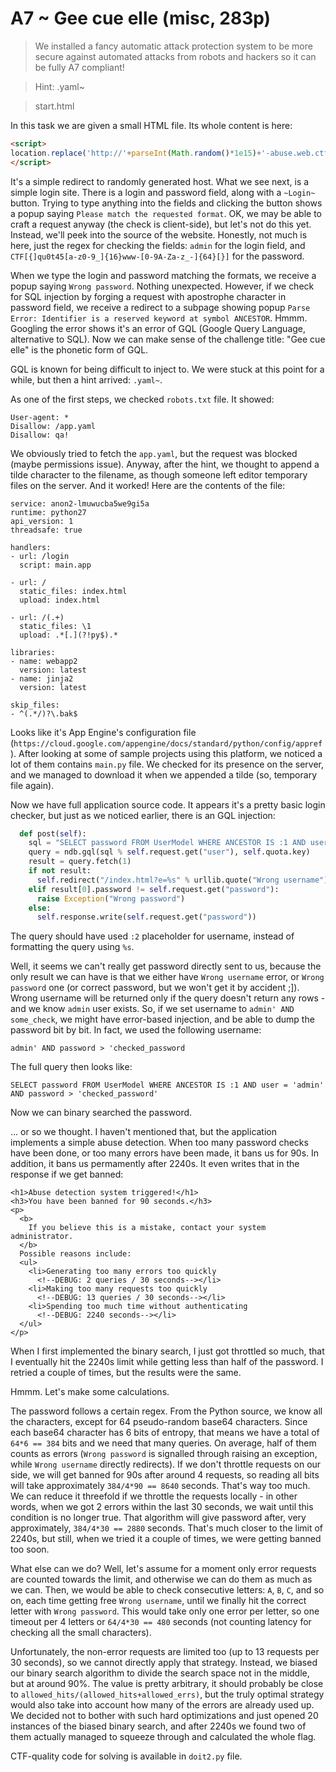 # A7 ~ Gee cue elle (misc, 283p)

> We installed a fancy automatic attack protection system to be more secure against automated attacks from robots and hackers so it can be fully A7 compliant!

> Hint: .yaml~

> start.html

In this task we are given a small HTML file. Its whole content is here:
```html
<script>
location.replace('http://'+parseInt(Math.random()*1e15)+'-abuse.web.ctfcompetition.com/login');
</script>
```

It's a simple redirect to randomly generated host. What we see next, is a simple login site. 
There is a login and password
field, along with a `~Login~` button. Trying to type anything into the fields and clicking the
button shows a popup saying `Please match the requested format`. OK, we may be able to craft a
request anyway (the check is client-side), but let's not do this yet. Instead, we'll peek
into the source of the website. Honestly, not much is here, just the regex for checking the 
fields: `admin` for the login field, and `CTF[{]qu0t45[a-z0-9_]{16}www-[0-9A-Za-z_-]{64}[}]` for
the password.

When we type the login and password matching the formats, we receive a popup saying 
`Wrong password`. Nothing unexpected. However, if we check for SQL injection by forging a 
request with apostrophe character in password field, we receive a redirect to a subpage
showing popup 
`Parse Error: Identifier is a reserved keyword at symbol ANCESTOR`.
Hmmm. Googling the error shows it's an error of GQL (Google Query Language, alternative to SQL).
Now we can make sense of the challenge title: "Gee cue elle" is the phonetic form of GQL.

GQL is known for being difficult to inject to. We were stuck at this point for a while, but 
then a hint arrived: `.yaml~`.

As one of the first steps, we checked `robots.txt` file. It showed:
```
User-agent: *
Disallow: /app.yaml
Disallow: qa!
```
We obviously tried to fetch the `app.yaml`, but the request was blocked (maybe permissions 
issue). Anyway, after the hint, we thought to append a tilde character to the filename, as 
though someone left editor temporary files on the server. And it worked! Here are the contents
of the file:
```
service: anon2-lmuwucba5we9gi5a
runtime: python27
api_version: 1
threadsafe: true

handlers:
- url: /login
  script: main.app

- url: /
  static_files: index.html
  upload: index.html

- url: /(.+)
  static_files: \1
  upload: .*[.](?!py$).*

libraries:
- name: webapp2
  version: latest
- name: jinja2
  version: latest

skip_files:
- ^(.*/)?\.bak$
```

Looks like it's App Engine's configuration file 
(`https://cloud.google.com/appengine/docs/standard/python/config/appref`).
After looking at some of sample projects using this platform, we noticed a lot of them contains
`main.py` file. We checked for its presence on the server, and we managed to download it
when we appended a tilde (so, temporary file again).

Now we have full application source code. It appears it's a pretty basic login checker,
but just as we noticed earlier, there is an GQL injection:
```python
  def post(self):
    sql = "SELECT password FROM UserModel WHERE ANCESTOR IS :1 AND user = '%s'"
    query = ndb.gql(sql % self.request.get("user"), self.quota.key)
    result = query.fetch(1)
    if not result:
      self.redirect("/index.html?e=%s" % urllib.quote("Wrong username"))
    elif result[0].password != self.request.get("password"):
      raise Exception("Wrong password")
    else:
      self.response.write(self.request.get("password"))
```
The query should have used `:2` placeholder for username, instead of formatting the query
using `%s`. 

Well, it seems we can't really get password directly sent to us, because the only result
we can have is that we either have `Wrong username` error, or `Wrong password` one (or
correct password, but we won't get it by accident ;]). Wrong username will be returned only
if the query doesn't return any rows - and we know `admin` user exists. So, if we set
username to `admin' AND some_check`, we might have error-based injection, and be able to 
dump the password bit by bit. In fact, we used the following username:
```
admin' AND password > 'checked_password
```
The full query then looks like:
```
SELECT password FROM UserModel WHERE ANCESTOR IS :1 AND user = 'admin' AND password > 'checked_password'
```
Now we can binary searched the password.


... or so we thought. I haven't mentioned that, but the application implements a simple
abuse detection. When too many password checks have been done, or too many errors have 
been made, it bans us for 90s. In addition, it bans us permamently after 2240s. It even 
writes that in the response if we get banned:
```
<h1>Abuse detection system triggered!</h1>
<h3>You have been banned for 90 seconds.</h3>
<p>
  <b>
    If you believe this is a mistake, contact your system administrator.
  </b>
  Possible reasons include:
  <ul>
    <li>Generating too many errors too quickly
      <!--DEBUG: 2 queries / 30 seconds--></li>
    <li>Making too many requests too quickly
      <!--DEBUG: 13 queries / 30 seconds--></li>
    <li>Spending too much time without authenticating
      <!--DEBUG: 2240 seconds--></li>
  </ul>
</p>
```

When I first implemented the binary search, I just got throttled so much, that I eventually
hit the 2240s limit while getting less than half of the password. I retried a couple of times,
but the results were the same.

Hmmm. Let's make some calculations.

The password follows a certain regex. From the Python source, we know all the characters,
except for 64 pseudo-random base64 characters. Since each base64 character has 6 bits of
entropy, that means we have a total of `64*6 == 384` bits and we need that many queries.
On average, half of them counts as errors (`Wrong password` is signalled through raising
an exception, while `Wrong username` directly redirects). If we don't throttle requests
on our side, we will get banned for 90s after around 4 requests, so reading all bits will
take approximately `384/4*90 == 8640` seconds. That's way too much. We can reduce it
threefold if we throttle the requests locally - in other words, when we got 2 errors within
the last 30 seconds, we wait until this condition is no longer true. That algorithm
will give password after, very approximately, `384/4*30 == 2880` seconds. That's much
closer to the limit of 2240s, but still, when we tried it a couple of times, we were
getting banned too soon. 

What else can we do? Well, let's assume for a moment only error requests are counted towards
the limit, and otherwise we can do them as much as we can. Then, we would be able to check
consecutive letters: `A`, `B`, `C`, and so on, each time getting free `Wrong username`,
until we finally hit the correct letter with `Wrong password`. This would take only one
error per letter, so one timeout per 4 letters or `64/4*30 == 480` seconds (not
counting latency for checking all the small characters). 

Unfortunately, the non-error requests are limited too (up to 13 requests per 30 seconds),
so we cannot directly apply that strategy. Instead, we biased our binary search algorithm
to divide the search space not in the middle, but at around 90%. The value is pretty arbitrary,
it should probably be close to `allowed_hits/(allowed_hits+allowed_errs)`, but the truly
optimal strategy would also take into account how many of the errors are already used up.
We decided not to bother with such hard optimizations and just opened 20 instances of the
biased binary search, and after 2240s we found two of them actually managed to squeeze
through and calculated the whole flag.

CTF-quality code for solving is available in `doit2.py` file. 
